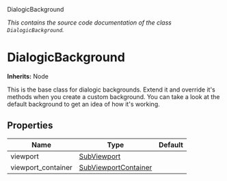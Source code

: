 
<div class="header-banner purple">
<div class="header-label purple">DialogicBackground</div>
</div>

*This contains the source code documentation of the class `DialogicBackground`.*
        
# DialogicBackground
**Inherits:** Node

This is the base class for dialogic backgrounds. Extend it and override it's methods when you create a custom background. You can take a look at the default background to get an idea of how it's working.
## Properties
Name | Type | Default 
--- | --- | --- 
viewport | [SubViewport](https://docs.godotengine.org/en/latest/classes/class_subviewport.html#class-subviewport) |   
viewport_container | [SubViewportContainer](https://docs.godotengine.org/en/latest/classes/class_subviewportcontainer.html#class-subviewportcontainer) |   
